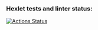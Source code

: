 ### Hexlet tests and linter status:
[![Actions Status](https://github.com/AlexBalykin/frontend-project-lvl3/workflows/hexlet-check/badge.svg)](https://github.com/AlexBalykin/frontend-project-lvl3/actions)